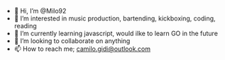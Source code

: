 - 👋 Hi, I’m @Milo92
- 👀 I’m interested in music production, bartending, kickboxing, coding, reading
- 🌱 I’m currently learning javascript, would ilke to learn GO in the future
- 💞️ I’m looking to collaborate on anything
- 📫 How to reach me; camilo.gidi@outlook.com

<!---
Milo92/Milo92 is a ✨ special ✨ repository because its `README.md` (this file) appears on your GitHub profile.
You can click the Preview link to take a look at your changes.
--->
